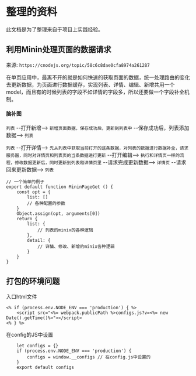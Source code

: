 # 整理的资料
此文档是为了整理来自于项目上实践经验。

## 利用Minin处理页面的数据请求
来源: `https://cnodejs.org/topic/58c6c8dae0cfa8974a261287`

在单页应用中，最离不开的就是如何快速的获取页面的数据，统一处理路由的变化去更新数据，为页面进行数据缓存，实现列表、详情、编辑、新增共用一个model，而且有的时候列表的字段不如详情的字段多，所以还要做一个字段补全机制。

#### 脑补图
`列表` --打开新增--> `新增页面数据，保存成功后，更新到列表中` --保存成功后，列表添加数据--> `列表`

`列表` --打开详情--> `先从列表中获取当前打开的这条数据，对列表的数据进行数据补全，请求服务器，同时对详情页和列表页的当条数据进行更新` --打开编辑--> `执行和详情页一样的流程，修改数据更新后，同时更新到列表和详情页里` --请求完成更新数据--> `详情页` --请求回来更新数据--> `列表`

```
// 一个简单的例子
export default function MininPageGet () {
    const opt = {
        list: []
        // 各种配置的参数
    }
    Object.assign(opt, arguments[0])
    return {
        list: {
            // 列表的minix的各种逻辑
        },
        detail: {
            // 详情、修改、新增的minix各种逻辑
        }
    }
}
```

## 打包的环境问题
入口html文件
```
<% if (process.env.NODE_ENV === 'production') { %>
    <script src="<%= webpack.publicPath %>configs.js?v=<%= new Date().getTime()%>"></script>
<% } %>
```
在config的JS中设置
```
    let configs = {}
    if (process.env.NODE_ENV === 'production') {
        configs = window.__configs // 在config.js中设置的
    }
    export default configs
```
